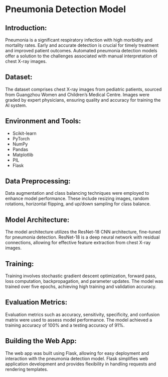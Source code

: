 # Pneumonia Detection Model

## Introduction:
Pneumonia is a significant respiratory infection with high morbidity and mortality rates. Early and accurate detection is crucial for timely treatment and improved patient outcomes. Automated pneumonia detection models offer a solution to the challenges associated with manual interpretation of chest X-ray images.

## Dataset:
The dataset comprises chest X-ray images from pediatric patients, sourced from Guangzhou Women and Children’s Medical Centre. Images were graded by expert physicians, ensuring quality and accuracy for training the AI system.

## Environment and Tools:
- Scikit-learn
- PyTorch
- NumPy
- Pandas
- Matplotlib
- PIL
- Flask

## Data Preprocessing:
Data augmentation and class balancing techniques were employed to enhance model performance. These include resizing images, random rotations, horizontal flipping, and up/down sampling for class balance.

## Model Architecture:
The model architecture utilizes the ResNet-18 CNN architecture, fine-tuned for pneumonia detection. ResNet-18 is a deep neural network with residual connections, allowing for effective feature extraction from chest X-ray images.

## Training:
Training involves stochastic gradient descent optimization, forward pass, loss computation, backpropagation, and parameter updates. The model was trained over five epochs, achieving high training and validation accuracy.

## Evaluation Metrics:
Evaluation metrics such as accuracy, sensitivity, specificity, and confusion matrix were used to assess model performance. The model achieved a training accuracy of 100% and a testing accuracy of 91%.

## Building the Web App:
The web app was built using Flask, allowing for easy deployment and interaction with the pneumonia detection model. Flask simplifies web application development and provides flexibility in handling requests and rendering templates.


